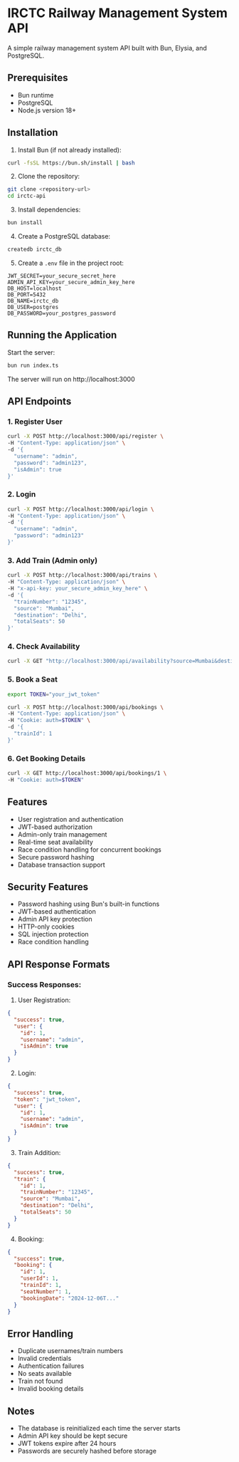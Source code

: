 # IRCTC Railway Management System API

A simple railway management system API built with Bun, Elysia, and PostgreSQL.

## Prerequisites

- Bun runtime
- PostgreSQL
- Node.js version 18+

## Installation

1. Install Bun (if not already installed):
```bash
curl -fsSL https://bun.sh/install | bash
```

2. Clone the repository:
```bash
git clone <repository-url>
cd irctc-api
```

3. Install dependencies:
```bash
bun install
```

4. Create a PostgreSQL database:
```bash
createdb irctc_db
```

5. Create a `.env` file in the project root:
```env
JWT_SECRET=your_secure_secret_here
ADMIN_API_KEY=your_secure_admin_key_here
DB_HOST=localhost
DB_PORT=5432
DB_NAME=irctc_db
DB_USER=postgres
DB_PASSWORD=your_postgres_password
```

## Running the Application

Start the server:
```bash
bun run index.ts
```

The server will run on http://localhost:3000

## API Endpoints

### 1. Register User
```bash
curl -X POST http://localhost:3000/api/register \
-H "Content-Type: application/json" \
-d '{
  "username": "admin",
  "password": "admin123",
  "isAdmin": true
}'
```

### 2. Login
```bash
curl -X POST http://localhost:3000/api/login \
-H "Content-Type: application/json" \
-d '{
  "username": "admin",
  "password": "admin123"
}'
```

### 3. Add Train (Admin only)
```bash
curl -X POST http://localhost:3000/api/trains \
-H "Content-Type: application/json" \
-H "x-api-key: your_secure_admin_key_here" \
-d '{
  "trainNumber": "12345",
  "source": "Mumbai",
  "destination": "Delhi",
  "totalSeats": 50
}'
```

### 4. Check Availability
```bash
curl -X GET "http://localhost:3000/api/availability?source=Mumbai&destination=Delhi"
```

### 5. Book a Seat
```bash
export TOKEN="your_jwt_token"

curl -X POST http://localhost:3000/api/bookings \
-H "Content-Type: application/json" \
-H "Cookie: auth=$TOKEN" \
-d '{
  "trainId": 1
}'
```

### 6. Get Booking Details
```bash
curl -X GET http://localhost:3000/api/bookings/1 \
-H "Cookie: auth=$TOKEN"
```

## Features

- User registration and authentication
- JWT-based authorization
- Admin-only train management
- Real-time seat availability
- Race condition handling for concurrent bookings
- Secure password hashing
- Database transaction support

## Security Features

- Password hashing using Bun's built-in functions
- JWT-based authentication
- Admin API key protection
- HTTP-only cookies
- SQL injection protection
- Race condition handling

## API Response Formats

### Success Responses:

1. User Registration:
```json
{
  "success": true,
  "user": {
    "id": 1,
    "username": "admin",
    "isAdmin": true
  }
}
```

2. Login:
```json
{
  "success": true,
  "token": "jwt_token",
  "user": {
    "id": 1,
    "username": "admin",
    "isAdmin": true
  }
}
```

3. Train Addition:
```json
{
  "success": true,
  "train": {
    "id": 1,
    "trainNumber": "12345",
    "source": "Mumbai",
    "destination": "Delhi",
    "totalSeats": 50
  }
}
```

4. Booking:
```json
{
  "success": true,
  "booking": {
    "id": 1,
    "userId": 1,
    "trainId": 1,
    "seatNumber": 1,
    "bookingDate": "2024-12-06T..."
  }
}
```

## Error Handling

- Duplicate usernames/train numbers
- Invalid credentials
- Authentication failures
- No seats available
- Train not found
- Invalid booking details

## Notes

- The database is reinitialized each time the server starts
- Admin API key should be kept secure
- JWT tokens expire after 24 hours
- Passwords are securely hashed before storage
